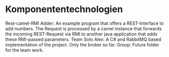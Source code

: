 # Komponententechnologien
Rest-camel-RMI Adder: An example program that offers a REST-Interface to add numbers.
  The Request is processed by a camel instance that forwards the incoming REST-Request via RMI to another java application that adds these RMI-passed parameters.
Team Solo Alex: A C# and RabbitMQ based implementation of the project. Only the broker so far.
Group: Future folder for the team work.

